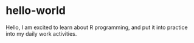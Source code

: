 # hello-world
Hello,
I am excited to learn about R programming, and put it into practice into my daily work activities.
